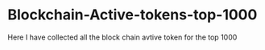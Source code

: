 # Blockchain-Active-tokens-top-1000
Here I have collected all the block chain avtive token for the top 1000
